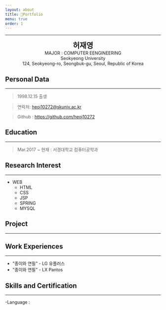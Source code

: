 ```yaml
---
layout: about
title: 🎁Portfolio 
menu: true
order: 1
---
```


* * *
<center>
<span style=
"font-size:170%;
font-weight:bold">
허재영
</span>
</center>

<center>MAJOR : COMPUTER EENGINEERING</center>

<center>Seokyeong University</center>

<center>124, Seokyeong-ro, Seongbuk-gu, Seoul, Republic of Korea</center>

## Personal Data
---
> 1998.12.15 출생

> 연락처: heoj10272@skuniv.ac.kr

> Github : <a href="https://github.com/heoj10272">https://github.com/heoj10272</a>


## Education
---
> Mar.2017 ~ 현재 : 서경대학교 컴퓨터공학과


## Research Interest
---

* WEB
    + HTML
    + CSS
    + JSP
    + SPRING
    + MYSQL


## Project
---


## Work Experiences
---
- "종이와 연필" - LG 유플러스
- "종이와 연필" - LX Pantos

## Skills and Certification
---
-Language : 




